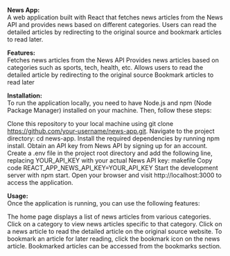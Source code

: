 **News App:<br />**
A web application built with React that fetches news articles from the News API and provides news based on different categories. Users can read the detailed articles by redirecting to the original source and bookmark articles to read later.

**Features:<br />**
Fetches news articles from the News API
Provides news articles based on categories such as sports, tech, health, etc.
Allows users to read the detailed article by redirecting to the original source
Bookmark articles to read later

**Installation:<br />**
To run the application locally, you need to have Node.js and npm (Node Package Manager) installed on your machine. Then, follow these steps:

Clone this repository to your local machine using git clone https://github.com/your-username/news-app.git.
Navigate to the project directory: cd news-app.
Install the required dependencies by running npm install.
Obtain an API key from News API by signing up for an account.
Create a .env file in the project root directory and add the following line, replacing YOUR_API_KEY with your actual News API key:
makefile
Copy code
REACT_APP_NEWS_API_KEY=YOUR_API_KEY
Start the development server with npm start.
Open your browser and visit http://localhost:3000 to access the application.

**Usage:<br />**
Once the application is running, you can use the following features:

The home page displays a list of news articles from various categories. Click on a category to view news articles specific to that category.
Click on a news article to read the detailed article on the original source website.
To bookmark an article for later reading, click the bookmark icon on the news article. Bookmarked articles can be accessed from the bookmarks section.
